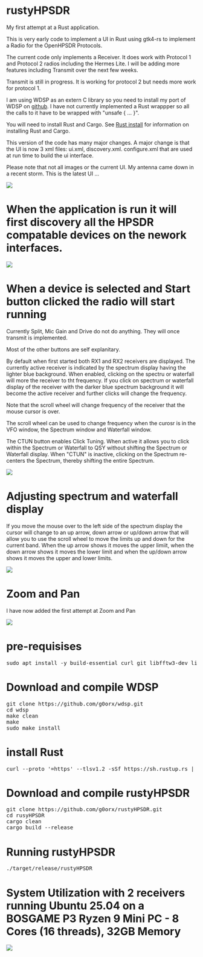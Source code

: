 # rustyHPSDR

My first attempt at a Rust application.

This is very early code to implement a UI in Rust using gtk4-rs to implement a Radio for the OpenHPSDR Protocols.

The current code only implements a Receiver. It does work with Protocol 1 and Protocol 2 radios including the Hermes Lite. I will be adding more features including Transmit over the next few weeks.

Transmit is still in progress. It is working for protocol 2 but needs more work for protocol 1.

I am using WDSP as an extern C library so you need to install my port of WDSP on [github](https://github.com/g0orx/wdsp.git). I have not currently implemented a Rust wrappper so all the calls to it have to be wrapped with "unsafe { ... }".

You will need to install Rust and Cargo. See [Rust install](https://www.rust-lang.org/tools/install) for information on installing Rust and Cargo.

This version of the code has many major changes. A major change is that the UI is now 3 xml files: ui.xml, discovery.xml. configure.xml that are used at run time to build the ui interface.

Please note that not all images or the current UI. My antenna came down in a recent storm. This is the latest UI ...

<img src="https://github.com/g0orx/rustyHPSDR/blob/main/images/latest.png">

# When the application is run it will first discovery all the HPSDR compatable devices on the nework interfaces.

<img src="https://github.com/g0orx/rustyHPSDR/blob/main/images/discovery.png">

# When a device is selected and Start button clicked the radio will start running

Currently Split, Mic Gain and Drive do not do anything. They will once transmit is implemented.

Most of the other buttons are self explanitary.

By default when first started both RX1 and RX2 receivers are displayed. The currently active receiver is indicated by the spectrum display having the lighter blue background. When enabled, clicking on the spectru or waterfall will more the receiver to tht frequency.  If you click on spectrum or waterfall display of the receiver with the darker blue spectrum background it will become the active receiver and further clicks will change the frequency.

Note that the scroll wheel will change frequency of the receiver that the mouse cursor is over.

The scroll wheel can be used to change frequency when the curosr is in the VFO window, the Spectrum window and Waterfall window.

The CTUN button enables Click Tuning. When active it allows you to click within the Spectrum or Waterfall to QSY without shifting the Spectrum or Waterfall display. When "CTUN" is inactive, clicking on the Spectrum re-centers the Spectrum, thereby shifting the entire Spectrum. 

<img src="https://github.com/g0orx/rustyHPSDR/blob/main/images/screenshot1.png">

# Adjusting spectrum and waterfall display

If you move the mouse over to the left side of the spectrum display the cursor will change to an up arrow, down arrow or up/down arrow that will allow you to use the scroll wheel to move the limits up and down for the current band. When the up arrow shows it moves the upper limiit, when the down arrow shows it moves the lower limit and when the up/down arrow shows it moves the upper and lower limits.

<img src="https://github.com/g0orx/rustyHPSDR/blob/main/images/cursor.png">

# Zoom and Pan

I have now added the first attempt at Zoom and Pan

<img src="https://github.com/g0orx/rustyHPSDR/blob/main/images/zoom1.png">

# pre-requisises
<pre>
sudo apt install -y build-essential curl git libfftw3-dev libgtk-4-dev libasound2-dev
</pre>

# Download and compile WDSP
<pre>
git clone https://github.com/g0orx/wdsp.git
cd wdsp
make clean
make
sudo make install
</pre>

# install Rust
<pre>
curl --proto '=https' --tlsv1.2 -sSf https://sh.rustup.rs | sh
</pre>

# Download and compile rustyHPSDR
<pre>
git clone https://github.com/g0orx/rustyHPSDR.git
cd rusyHPSDR
cargo clean
cargo build --release
</pre>

# Running rustyHPSDR
<pre>
./target/release/rustyHPSDR
</pre>

# System Utilization with 2 receivers running Ubuntu 25.04 on a BOSGAME P3 Ryzen 9 Mini PC - 8 Cores (16 threads), 32GB Memory

<img src="https://github.com/g0orx/rustyHPSDR/blob/main/images/system.png">
